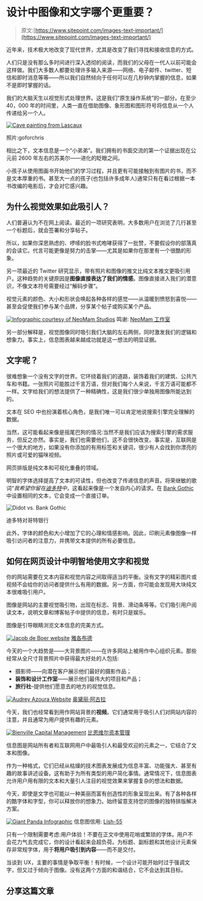 # 设计中图像和文字哪个更重要？

> 原文:[https://www.sitepoint.com/images-text-important/](https://www.sitepoint.com/images-text-important/)

近年来，技术极大地改变了现代世界，尤其是改变了我们寻找和接收信息的方式。

人们只是没有那么多时间进行深入透彻的阅读，而我们的父母在一代人以前可能会这样做。我们大多数人都要处理许多输入来源——网络、电子邮件、twitter、短信和即时消息等等——所以我们自然倾向于任何可以在几秒钟内掌握的信息，如果不是即时掌握的话。

我们的大脑天生以视觉形式处理世界。这是我们“原生操作系统”的一部分。在至少 40，000 年的时间里，人类一直在借助图像、象形图和图形符号将信息从一个人传递给另一个人。

[![Cave painting from Lascaux](../Images/06cb54ddfee6942d9d217f34188cfdd7.png)](https://www.flickr.com/photos/goforchris/5800023505/)

照片:goforchris

相比之下，文本信息是一个“小弟弟”。我们拥有的书面交流的第一个证据出现在公元前 2600 年左右的苏美尔——进化的眨眼之间。

小孩子从使用图画书开始他们的学习过程，并且更有可能接触到有图片的书，而不是文本厚重的书。甚至大一点的孩子(也包括许多成年人)通常只有在看过根据一本书改编的电影后，才会对它感兴趣。

## 为什么视觉效果如此吸引人？

人们普遍认为不在网上阅读。最近的一项研究表明，大多数用户在浏览了几行甚至一个标题后，就会签署和分享帖子。

所以，如果你深思熟虑的、啰嗦的脸书式咆哮获得了一批赞，不要假设你的部落真的会读它。代言可能更像是努力的击掌——尤其是如果你在那里有一个很酷的形象。

另一项最近的 Twitter 研究显示，带有照片和图像的推文比纯文本推文更吸引用户。这种趋势的关键原因是**图像直接表达了我们的情感**。图像直接进入我们的潜意识，不像文本符号需要经过“解码步骤”。

视觉元素的颜色、大小和形状会唤起各种各样的感觉——从温暖到愤怒到喜悦——甚至会促使我们参与某个品牌，分享某个帖子或购买某个产品。

[![Infographic courtesy of NeoMam Studios](../Images/24d1ba2dd8344a2201edc048b7ca84d0.png)](http://neomam.com/interactive/13reasons/) 
鸣谢: [NeoMam 工作室](http://neomam.com/interactive/13reasons/ "Infographic Credit: NeoMam Studios")

另一部分解释是，视觉图像同时吸引我们大脑的左右两侧，同时激发我们的逻辑和想象力。事实上，信息图表越来越成功就是这一想法的明显证据。

## 文字呢？

很难想象一个没有文字的世界。它环绕着我们的道路，装饰着我们的建筑、公共汽车和书籍。一张照片可能胜过千言万语，但对我们每个人来说，千言万语可能都不一样。文字给我们的想法提供了一种精确性，这是我们很少单独用图像所能达到的。

文本在 SEO 中也扮演着核心角色，是我们唯一可以肯定地说搜索引擎完全理解的数据。

当然，这可能看起来像是摇尾巴狗的情况:当然不是我们应该为搜索引擎的需求服务，但反之亦然。事实是，我们也需要他们，这不会很快改变。事实是，互联网是一个很大的地方，如果没有你添加的有用标签和关键词，很少有人会找到你漂亮的照片或可爱的猫咪视频。

网页排版是纯文本和可视化重叠的领域。

明智的字体选择提高了文本的可读性，但也改变了传递信息的声音。将荣继敏的歌词“*我希望你留在[迪多特](http://www.myfonts.com/fonts/linotype/didot/)中*，这看起来像是一个发自内心的请求。在 [Bank Gothic](http://www.myfonts.com/fonts/bitstream/bank-gothic/) 中设置相同的文本，它会变成一个直接订单。

![Didot vs. Bank Gothic](../Images/163dd734ff824082bf6acdc751c4a644.png)

迪多特对哥特银行

此外，字体的颜色和大小增加了它的心理和情感影响。因此，印刷元素像图像一样吸引访问者的注意力，并携带文本提供的所有必要信息。

## 如何在网页设计中明智地使用文字和视觉

你的网站需要在文本内容和视觉内容之间取得适当的平衡。没有文字的精彩图片或视频不会给你的访问者提供什么有用的数据。另一方面，你可能会发现用大块纯文本很难吸引用户。

图像是网站的主要视觉吸引物，出现在标志、背景、滑动条等等。它们吸引用户阅读文本，说明文章和博客帖子中提供的信息，有时只是娱乐。

图像是引导眼睛浏览文本信息的完美方式。

[![Jacob de Boer website](../Images/038d8288b4e02389df0c9970c3e0c206.png)](http://www.jakobdeboer.com/) 
[雅各布德](http://www.jakobdeboer.com/ "Jakob de Boer Website")

今天的一个大趋势是——大背景图片——在许多网站上被用作中心组织元素。那些经常从全尺寸背景照片中获得最大好处的人包括:

*   摄影师——向潜在客户展示他们最好的摄影作品；
*   **装饰和设计工作室**——展示他们最伟大的项目和产品；
*   **旅行社**–提供他们愿意去的地方的视觉信息。

[![Audrey Azoura Website](../Images/49000e60f1cecc43ed95142a0acc3cc5.png)](http://www.audreyazoura.fr/) 
[奥黛丽·阿古拉](http://www.audreyazoura.fr/ "Audrey Azoura Website")

今天，我们也经常看到用作网站背景的**视频**。它们通常用于吸引人们对网站内容的注意，并且通常为用户提供有趣的元素。

[![Bienville Capital Management](../Images/3cc2fc29219e03fbb2112c6741921b97.png)](http://bienvillecapital.com/) 
[比恩维尔资本管理](http://bienvillecapital.com/ "Bienville Capital Management Website")

信息图是网站所有者和互联网用户中最吸引人和最受欢迎的元素之一，它结合了文本和图像。

作为一种格式，它们已经从枯燥的技术图表发展成为信息丰富、功能强大、甚至有趣的故事讲述设备。这有助于为所有类型的用户简化事情。通常情况下，信息图表允许用户用有限的文本和大量引人注目的视觉效果来掌握复杂的想法和数据。

今天，即使是文字也可能以一种美丽而富有创造性的形象呈现出来。有了各种各样的酷字体和字型，你可以释放你的想象力。始终留意支持您的图像的独特排版解决方案。

[![Giant Panda Infographic](../Images/c05481e6d9dc89bb06ad1d8f5dd3a5aa.png)](http://lish-55.deviantart.com/art/Panda-Infographic-142628025) 
信息图信用: [Lish-55](http://lish-55.deviantart.com/art/Panda-Infographic-142628025 "Infographic Credit: Lish-55")

只有一个限制需要考虑:用户体验！不要在正文中使用花哨或繁琐的字体。用户不会花力气去完成它，你的设计看起来会超负荷。为标题、副标题和其他设计元素保存非常规字体，用于**将用户吸引到内容**——而不是交付。

当谈到 UX，主要的事情是争取平衡！有时候，一个设计可能开始时过于强调文字，但又过于倾向于图像。没有这两个方面的和谐结合，它不会达到其目标。

## 分享这篇文章